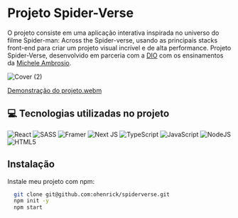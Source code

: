 # Projeto Spider-Verse

O projeto consiste em uma aplicação interativa inspirada no universo do filme Spider-man: Across the Spider-verse, usando as principais stacks front-end para criar um projeto visual incrível e de alta performance. Projeto Spider-Verse, desenvolvido em parceria com a [DIO](https://dio.me) com os ensinamentos da [Michele Ambrosio](https://github.com/micheleambrosio).

![Cover (2)](https://github.com/micheleambrosio/dio-spiderverse/assets/55519539/2247f062-26e9-4881-a9c8-0fcb17206daa)

[Demonstração do projeto.webm](https://github.com/micheleambrosio/dio-spiderverse/assets/55519539/6ea3a467-ca98-4b3d-aa16-855db8a5fdb0)

## 💻 Tecnologias utilizadas no projeto
![React](https://img.shields.io/badge/react-%2320232a.svg?style=for-the-badge&logo=react&logoColor=%2361DAFB) ![SASS](https://img.shields.io/badge/SASS-hotpink.svg?style=for-the-badge&logo=SASS&logoColor=white) ![Framer](https://img.shields.io/badge/Framer-black?style=for-the-badge&logo=framer&logoColor=blue) ![Next JS](https://img.shields.io/badge/Next-black?style=for-the-badge&logo=next.js&logoColor=white) ![TypeScript](https://img.shields.io/badge/typescript-%23007ACC.svg?style=for-the-badge&logo=typescript&logoColor=white) ![JavaScript](https://img.shields.io/badge/javascript-%23323330.svg?style=for-the-badge&logo=javascript&logoColor=%23F7DF1E) ![NodeJS](https://img.shields.io/badge/node.js-6DA55F?style=for-the-badge&logo=node.js&logoColor=white) ![HTML5](https://img.shields.io/badge/html5-%23E34F26.svg?style=for-the-badge&logo=html5&logoColor=white)


## Instalação

Instale meu projeto com npm:

```bash
  git clone git@github.com:ohenrick/spiderverse.git
  npm init -y
  npm start
```
